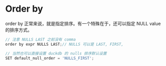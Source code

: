 # Order by
order by 正常来说，就是指定排序。有一个特殊在于，还可以指定 NULL value 的排序方式。
```js
// 注意 NULLS LAST 之前没有 comma
order by expr NULLS LAST;// NULLS 可以是 LAST, FIRST, 

// 当然也可以直接设置 duckdb 的 nulls 排序默认设置
SET default_null_order = 'NULLS_FIRST';
```